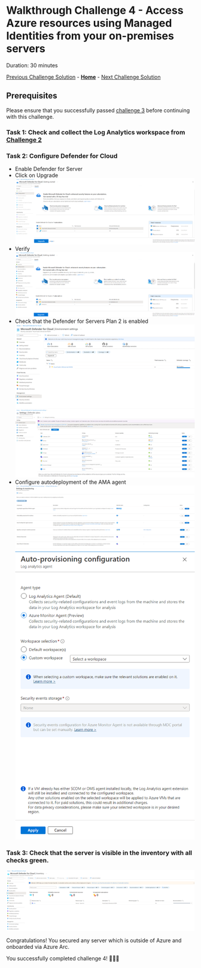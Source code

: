 # Walkthrough Challenge 4 - Access Azure resources using Managed Identities from your on-premises servers

Duration: 30 minutes

[Previous Challenge Solution](../challenge-3/solution.md) - **[Home](../../Readme.md)** - [Next Challenge Solution](../challenge-5/solution.md)

## Prerequisites

Please ensure that you successfully passed [challenge 3](../../Readme.md#challenge-3) before continuing with this challenge.

### Task 1: Check and collect the Log Analytics workspace from [Challenge 2](../challenge-2/solution.md)

### Task 2: Configure Defender for Cloud
* Enable Defender for Server
* Click on Upgrade 
![image](./img/1.png)
* Verify
![image](./img/2.png)
* Check that the Defender for Servers Plan 2 is enabled
![image](./img/3.png)
![image](./img/4.png)
* Configure autodeployment of the AMA agent
![image](./img/5.png)
![image](./img/6.png)

### Task 3: Check that the server is visible in the inventory with all checks green.

![image](./img/7.png)

Congratulations! You secured any server which is outside of Azure and onboarded via Azure Arc.

You successfully completed challenge 4! 🚀🚀🚀

